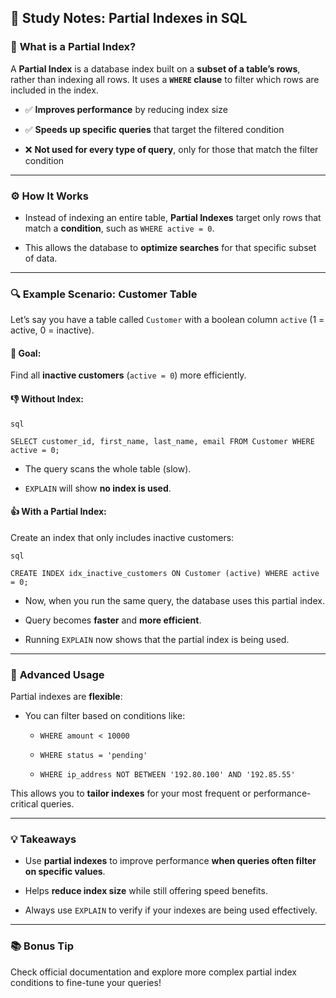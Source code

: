 ## 📘 **Study Notes: Partial Indexes in SQL**

### 🧠 **What is a Partial Index?**

A **Partial Index** is a database index built on a **subset of a table’s rows**, rather than indexing all rows. It uses a **`WHERE` clause** to filter which rows are included in the index.

- ✅ **Improves performance** by reducing index size
    
- ✅ **Speeds up specific queries** that target the filtered condition
    
- ❌ **Not used for every type of query**, only for those that match the filter condition
    

---

### ⚙️ **How It Works**

- Instead of indexing an entire table, **Partial Indexes** target only rows that match a **condition**, such as `WHERE active = 0`.
    
- This allows the database to **optimize searches** for that specific subset of data.
    

---

### 🔍 **Example Scenario: Customer Table**

Let’s say you have a table called `Customer` with a boolean column `active` (1 = active, 0 = inactive).

#### 🎯 **Goal**:

Find all **inactive customers** (`active = 0`) more efficiently.

#### 👎 Without Index:
	
	sql
	
`SELECT customer_id, first_name, last_name, email FROM Customer WHERE active = 0;`

- The query scans the whole table (slow).
    
- `EXPLAIN` will show **no index is used**.
    

#### 👍 With a Partial Index:

Create an index that only includes inactive customers:
	
	sql
	
`CREATE INDEX idx_inactive_customers ON Customer (active) WHERE active = 0;`

- Now, when you run the same query, the database uses this partial index.
    
- Query becomes **faster** and **more efficient**.
    
- Running `EXPLAIN` now shows that the partial index is being used.
    

---

### 🧪 **Advanced Usage**

Partial indexes are **flexible**:

- You can filter based on conditions like:
    
    - `WHERE amount < 10000`
        
    - `WHERE status = 'pending'`
        
    - `WHERE ip_address NOT BETWEEN '192.80.100' AND '192.85.55'`
        

This allows you to **tailor indexes** for your most frequent or performance-critical queries.

---

### 💡 **Takeaways**

- Use **partial indexes** to improve performance **when queries often filter on specific values**.
    
- Helps **reduce index size** while still offering speed benefits.
    
- Always use `EXPLAIN` to verify if your indexes are being used effectively.
    

---

### 📚 **Bonus Tip**

Check official documentation and explore more complex partial index conditions to fine-tune your queries!